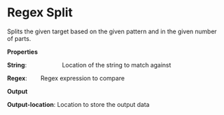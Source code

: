 # Regex Split

Splits the given target based on the given pattern and in the given number of parts.

 **Properties**
 

**String**:                     Location of the string to match against

**Regex**:                    Regex expression to compare

 **Output**
 

**Output-location**: Location to store the output data